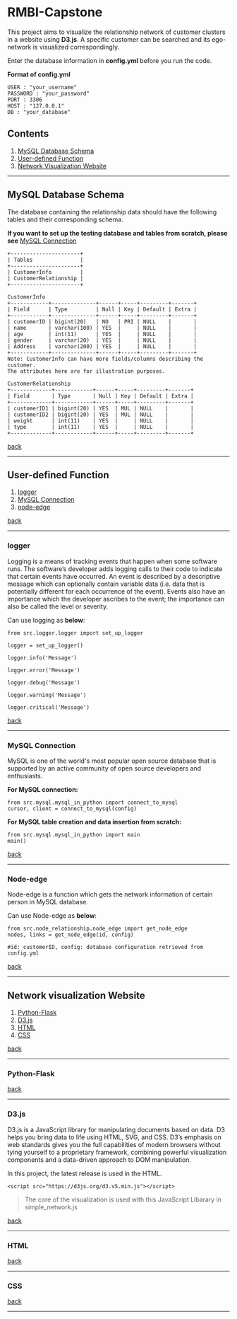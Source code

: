 # RMBI-Capstone
This project aims to visualize the relationship network of customer clusters in a website using **D3.js**.
A specific customer can be searched and its ego-network is visualized correspondingly.

Enter the database information in **config.yml** before you run the code.

**Format of config.yml**
```
USER : "your_username"
PASSWORD : "your_password"
PORT : 3306
HOST : "127.0.0.1"
DB : "your_database"
```

## Contents
1. [MySQL Database Schema](#mysql-database-schema)
2. [User-defined Function](#user-defined-function)
3. [Network Visualization Website](#network-visualization-website)

----

## MySQL Database Schema
The database containing the relationship data should have the following tables and their corresponding schema.

**If you want to set up the testing database and tables from scratch, please see** [MySQL Connection](#mysql-connection)
```
+----------------------+
| Tables               |
+----------------------+
| CustomerInfo         |
| CustomerRelationship |
+----------------------+

CustomerInfo
+------------+--------------+------+-----+---------+-------+
| Field      | Type         | Null | Key | Default | Extra |
+------------+--------------+------+-----+---------+-------+
| customerID | bigint(20)   | NO   | PRI | NULL    |       |
| name       | varchar(100) | YES  |     | NULL    |       |
| age        | int(11)      | YES  |     | NULL    |       |
| gender     | varchar(20)  | YES  |     | NULL    |       |
| Address    | varchar(200) | YES  |     | NULL    |       |
+------------+--------------+------+-----+---------+-------+
Note: CustomerInfo can have more fields/columns describing the customer.
The attributes here are for illustration purposes.

CustomerRelationship
+-------------+------------+------+-----+---------+-------+
| Field       | Type       | Null | Key | Default | Extra |
+-------------+------------+------+-----+---------+-------+
| customerID1 | bigint(20) | YES  | MUL | NULL    |       |
| customerID2 | bigint(20) | YES  | MUL | NULL    |       |
| weight      | int(11)    | YES  |     | NULL    |       |
| type        | int(11)    | YES  |     | NULL    |       |
+-------------+------------+------+-----+---------+-------+
```
[back](#contents)

----
## User-defined Function
1. [logger](#logger)
2. [MySQL Connection](#mysql-connection)
3. [node-edge](#node-edge)

[back](#contents)

-----
### logger
Logging is a means of tracking events that happen when some software runs. The software’s developer adds logging calls to their code to indicate that certain events have occurred. An event is described by a descriptive message which can optionally contain variable data (i.e. data that is potentially different for each occurrence of the event). Events also have an importance which the developer ascribes to the event; the importance can also be called the level or severity.

Can use logging as **below**:
```
from src.logger.logger import set_up_logger

logger = set_up_logger()

logger.info('Message')

logger.error('Message')

logger.debug('Message')

logger.warning('Message')

logger.critical('Message')
```
[back](#user-defined-function)

-----
### MySQL Connection
MySQL is one of the world's most popular open source database that is supported by an active community of open source developers and enthusiasts.

**For MySQL connection:**
```
from src.mysql.mysql_in_python import connect_to_mysql
cursor, client = connect_to_mysql(config)
```

**For MySQL table creation and data insertion from scratch:**
```
from src.mysql.mysql_in_python import main
main()
```
[back](#user-defined-function)

------
### Node-edge
Node-edge is a function which gets the network information of certain person in MySQL database.

Can use Node-edge as **below**:
```
from src.node_relationship.node_edge import get_node_edge
nodes, links = get_node_edge(id, config)

#id: customerID, config: database configuration retrieved from config.yml
```
[back](#user-defined-function)

----

## Network visualization Website
1. [Python-Flask](#python-flask)
2. [D3.js](#d3.js)
3. [HTML](#html)
4. [CSS](#css)

[back](#contents)

-----
### Python-Flask



[back](#network-visualization-website)

-----
### D3.js
D3.js is a JavaScript library for manipulating documents based on data. D3 helps you bring data to life using HTML, SVG, and CSS. D3’s emphasis on web standards gives you the full capabilities of modern browsers without tying yourself to a proprietary framework, combining powerful visualization components and a data-driven approach to DOM manipulation.

In this project, the latest release is used in the HTML.
```
<script src="https://d3js.org/d3.v5.min.js"></script>
```

> The core of the visualization is used with this JavaScript Libarary in
> simple_network.js
>

[back](#network-visualization-website)

-----
### HTML



[back](#network-visualization-website)

-----
### CSS



[back](#network-visualization-website)

-----
